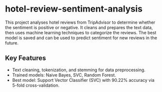 # hotel-review-sentiment-analysis
This project analyses hotel reviews from TripAdvisor to determine whether the sentiment is positive or negative. It cleans and prepares the text data, then uses machine learning techniques to categorize the reviews. The best model is saved and can be used to predict sentiment for new reviews in the future.

## Key Features

- Text cleaning, tokenization, and stemming for data preprocessing.
- Trained models: Naive Bayes, SVC, Random Forest.
- Best model: Support Vector Classifier (SVC) with 90.22% accuracy via 5-fold cross-validation.
